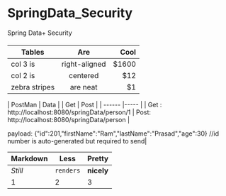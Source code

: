 # SpringData_Security
Spring Data+ Security

####

| Tables        | Are           | Cool  |
| ------------- |:-------------:| -----:|
| col 3 is      | right-aligned | $1600 |
| col 2 is      | centered      |   $12 |
| zebra stripes | are neat      |    $1 |


| PostMan                                          |          Data                                                      |
| Get                                              | Post                                                               |
| ------   |----- |
| Get :  http://localhost:8080/springData/person/1 |  Post:  http://localhost:8080/springData/person                    |



payload: {"id":201,"firstName":"Ram","lastName":"Prasad","age":30} //id number is auto-generated but required to send|



Markdown | Less | Pretty
--- | --- | ---
*Still* | `renders` | **nicely**
1 | 2 | 3
